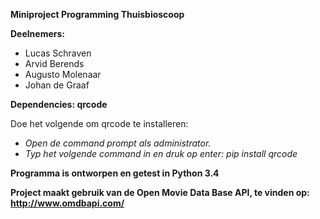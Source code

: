 **Miniproject Programming Thuisbioscoop**


**Deelnemers:**
* Lucas Schraven
* Arvid Berends
* Augusto Molenaar
* Johan de Graaf



**Dependencies: qrcode**

Doe het volgende om qrcode te installeren:
* *Open de command prompt als administrator.*
* *Typ het volgende command in en druk op enter: pip install qrcode*


**Programma is ontworpen en getest in Python 3.4**

**Project maakt gebruik van de Open Movie Data Base API, te vinden op: http://www.omdbapi.com/**
